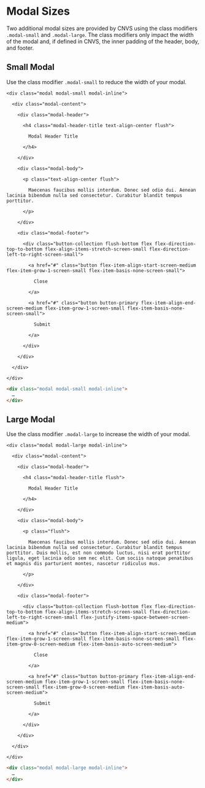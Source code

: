 # Modal Sizes

Two additional modal sizes are provided by CNVS using the class modifiers `.modal-small` and `.modal-large`.  The class modifiers only impact the width of the modal and, if defined in CNVS, the inner padding of the header, body, and footer.

## Small Modal

Use the class modifier `.modal-small` to reduce the width of your modal.

<div class="panel flush-bottom">

  <div class="panel-cell panel-cell-dark">

    <div class="modal modal-small modal-inline">

      <div class="modal-content">

        <div class="modal-header">

          <h4 class="modal-header-title text-align-center flush">

            Modal Header Title

          </h4>

        </div>

        <div class="modal-body">

          <p class="text-align-center flush">

            Maecenas faucibus mollis interdum. Donec sed odio dui. Aenean lacinia bibendum nulla sed consectetur. Curabitur blandit tempus porttitor.

          </p>

        </div>

        <div class="modal-footer">

          <div class="button-collection flush-bottom flex flex-direction-top-to-bottom flex-align-items-stretch-screen-small flex-direction-left-to-right-screen-small">

            <a href="#" class="button flex-item-align-start-screen-medium flex-item-grow-1-screen-small flex-item-basis-none-screen-small">

              Close

            </a>

            <a href="#" class="button button-primary flex-item-align-end-screen-medium flex-item-grow-1-screen-small flex-item-basis-none-screen-small">

              Submit

            </a>

          </div>

        </div>

      </div>

    </div>

  </div>

  <div class="panel-cell panel-cell-light panel-cell-code-block" markdown="1">

```html
<div class="modal modal-small modal-inline">
  …
</div>
```

  </div>

</div>

## Large Modal

Use the class modifier `.modal-large` to increase the width of your modal.

<div class="panel flush-bottom">

  <div class="panel-cell panel-cell-dark">

    <div class="modal modal-large modal-inline">

      <div class="modal-content">

        <div class="modal-header">

          <h4 class="modal-header-title flush">

            Modal Header Title

          </h4>

        </div>

        <div class="modal-body">

          <p class="flush">

            Maecenas faucibus mollis interdum. Donec sed odio dui. Aenean lacinia bibendum nulla sed consectetur. Curabitur blandit tempus porttitor. Duis mollis, est non commodo luctus, nisi erat porttitor ligula, eget lacinia odio sem nec elit. Cum sociis natoque penatibus et magnis dis parturient montes, nascetur ridiculus mus.

          </p>

        </div>

        <div class="modal-footer">

          <div class="button-collection flush-bottom flex flex-direction-top-to-bottom flex-align-items-stretch-screen-small flex-direction-left-to-right-screen-small flex-justify-items-space-between-screen-medium">

            <a href="#" class="button flex-item-align-start-screen-medium flex-item-grow-1-screen-small flex-item-basis-none-screen-small flex-item-grow-0-screen-medium flex-item-basis-auto-screen-medium">

              Close

            </a>

            <a href="#" class="button button-primary flex-item-align-end-screen-medium flex-item-grow-1-screen-small flex-item-basis-none-screen-small flex-item-grow-0-screen-medium flex-item-basis-auto-screen-medium">

              Submit

            </a>

          </div>

        </div>

      </div>

    </div>

  </div>

  <div class="panel-cell panel-cell-light panel-cell-code-block" markdown="1">

```html
<div class="modal modal-large modal-inline">
  …
</div>
```
